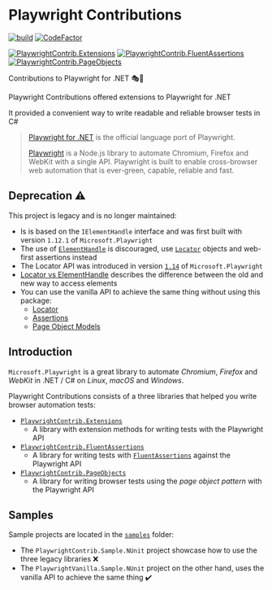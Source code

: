# Playwright Contributions

[![build](https://github.com/hlaueriksson/playwright-dotnet-contrib/actions/workflows/build.yml/badge.svg)](https://github.com/hlaueriksson/playwright-dotnet-contrib/actions/workflows/build.yml)
[![CodeFactor](https://www.codefactor.io/repository/github/hlaueriksson/playwright-dotnet-contrib/badge)](https://www.codefactor.io/repository/github/hlaueriksson/playwright-dotnet-contrib)

[![PlaywrightContrib.Extensions](https://img.shields.io/nuget/v/PlaywrightContrib.Extensions.svg?label=PlaywrightContrib.Extensions)](https://www.nuget.org/packages/PlaywrightContrib.Extensions)
[![PlaywrightContrib.FluentAssertions](https://img.shields.io/nuget/v/PlaywrightContrib.FluentAssertions.svg?label=PlaywrightContrib.FluentAssertions)](https://www.nuget.org/packages/PlaywrightContrib.FluentAssertions)
[![PlaywrightContrib.PageObjects](https://img.shields.io/nuget/v/PlaywrightContrib.PageObjects.svg?label=PlaywrightContrib.PageObjects)](https://www.nuget.org/packages/PlaywrightContrib.PageObjects)

Contributions to Playwright for .NET 🎭🧪

Playwright Contributions offered extensions to Playwright for .NET

It provided a convenient way to write readable and reliable browser tests in C#

> [Playwright for .NET](https://github.com/microsoft/playwright-dotnet) is the official language port of Playwright.
>
> [Playwright](https://github.com/microsoft/playwright) is a Node.js library to automate Chromium, Firefox and WebKit with a single API. Playwright is built to enable cross-browser web automation that is ever-green, capable, reliable and fast.

## Deprecation ⚠️

This project is legacy and is no longer maintained:

- Is is based on the `IElementHandle` interface and was first built with version `1.12.1` of `Microsoft.Playwright`
- The use of [`ElementHandle`](https://playwright.dev/dotnet/docs/api/class-elementhandle) is discouraged, use [`Locator`](https://playwright.dev/dotnet/docs/api/class-locator) objects and web-first assertions instead
- The Locator API was introduced in version [`1.14`](https://playwright.dev/dotnet/docs/release-notes#version-114) of `Microsoft.Playwright`
- [Locator vs ElementHandle](https://playwright.dev/dotnet/docs/locators#locator-vs-elementhandle) describes the difference between the old and new way to access elements
- You can use the vanilla API to achieve the same thing without using this package:
  - [Locator](https://playwright.dev/dotnet/docs/api/class-locator)
  - [Assertions](https://playwright.dev/dotnet/docs/test-assertions)
  - [Page Object Models](https://playwright.dev/dotnet/docs/pom)

## Introduction

`Microsoft.Playwright` is a great library to automate *Chromium*, *Firefox* and *WebKit* in .NET / C# on *Linux*, *macOS* and *Windows*.

Playwright Contributions consists of a three libraries that helped you write browser automation tests:

- [`PlaywrightContrib.Extensions`](PlaywrightContrib.Extensions.md)
  - A library with extension methods for writing tests with the Playwright API
- [`PlaywrightContrib.FluentAssertions`](PlaywrightContrib.FluentAssertions.md)
  - A library for writing tests with [`FluentAssertions`](https://github.com/fluentassertions/fluentassertions) against the Playwright API
- [`PlaywrightContrib.PageObjects`](PlaywrightContrib.PageObjects.md)
  - A library for writing browser tests using the _page object pattern_ with the Playwright API

## Samples

Sample projects are located in the [`samples`](/samples/) folder:
- The `PlaywrightContrib.Sample.NUnit` project showcase how to use the three legacy libraries ❌
- The `PlaywrightVanilla.Sample.NUnit` project on the other hand, uses the vanilla API to achieve the same thing ✔️
